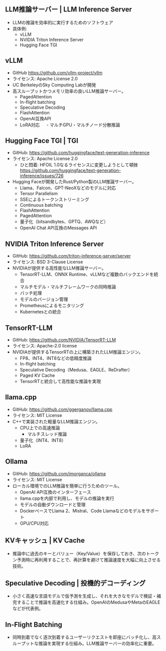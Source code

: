 <!-- 記事URL:https://github.com/takata150802/tech_glossary/blob/main/output/ai/llm-inference.md.md# -->


## LLM推論サーバー | LLM Inference Server

- LLMの推論を効率的に実行するためのソフトウェア
- 具体例:
  - vLLM
  - NVIDIA Triton Inference Server
  - Hugging Face TGI

## vLLM

- GitHub https://github.com/vllm-project/vllm
- ライセンス: Apache License 2.0 ​
- UC BerkeleyのSky Computing Labが開発
- 高スループットかつメモリ効率の良いLLM推論サーバー。
  - PagedAttention
  - In-flight batching
  - Speculative Decoding
  - FlashAttention
  - OpenAI互換API
  - LoRA対応
　 - マルチGPU・マルチノード分散推論

## Hugging Face TGI | TGI

- GitHub: https://github.com/huggingface/text-generation-inference
- ライセンス: Apache License 2.0
    - ひと悶着: HFOIL 1.0なるライセンスに変更しようとして頓挫 https://github.com/huggingface/text-generation-inference/issues/726 
- Hugging Faceが開発したRust/Python製のLLM推論サーバー。
    - Llama、Falcon、GPT-NeoXなどのモデルに対応
    - Tensor Parallelism
    - SSEによるトークンストリーミング
    - Continuous batching
    - FlashAttention
    - PagedAttention
    - 量子化（bitsandbytes、GPTQ、AWQなど）
    - OpenAI Chat API互換のMessages API

## NVIDIA Triton Inference Server

- GitHub: https://github.com/triton-inference-server/server
- ライセンス: BSD 3-Clause License​
- NVIDIAが提供する高性能なLLM推論サーバー。
    - TensorRT-LLM、ONNX Runtime、vLLMなど複数のバックエンドを統合
    - マルチモデル・マルチフレームワークの同時推論
    - バッチ処理
    - モデルのバージョン管理
    - Prometheusによるモニタリング
    - Kubernetesとの統合

## TensorRT-LLM

- GitHub: https://github.com/NVIDIA/TensorRT-LLM
- ライセンス: Apache-2.0 license
- NVIDIAが提供するTensorRTの上に構築されたLLM推論エンジン。
    - FP8、INT4、INT8などの低精度推論
    - In-flight batching
    - Speculative Decoding（Medusa、EAGLE、ReDrafter）
    - Paged KV Cache
    - TensorRTと統合して高性能な推論を実現

## llama.cpp

- GitHub: https://github.com/ggerganov/llama.cpp
- ライセンス: MIT License
-  C++で実装された軽量なLLM推論エンジン。
    - CPU上での高速推論
        - マルチスレッド推論
    - 量子化（INT4、INT8）
    - LoRA

## Ollama

- GitHub: https://github.com/jmorganca/ollama
- ライセンス: MIT License​
- ローカル環境でのLLM推論を簡単に行うためのツール。
    - OpenAI API互換のインターフェース
    - llama.cppを内部で利用し、モデルの推論を実行
    - モデルの自動ダウンロードと管理
    - DockerベースでLlama 2、Mistral、Code Llamaなどのモデルをサポート
    - GPU/CPU対応

## KVキャッシュ | KV Cache
- 推論中に過去のキーとバリュー（Key/Value）を保存しておき、次のトークン予測時に再利用することで、再計算を避けて推論速度を大幅に向上させる技術。

## Speculative Decoding | 投機的デコーディング
- 小さく高速な言語モデルで仮予測を生成し、それを大きなモデルで検証・補完することで推論を高速化する仕組み。OpenAIのMedusaやMetaのEAGLEなどが代表例。

## In-Flight Batching
- 同時到着でなく逐次到着するユーザーリクエストを即座にバッチ化し、高スループットな推論を実現する仕組み。LLM推論サーバーの効率化に重要。